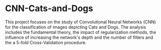 # CNN-Cats-and-Dogs
This project focuses on the study of Convolutional Neural Networks (CNN) for the classification of images depicting Cats and Dogs. The analysis includes the fundamental theory, the impact of regularization methods, the influence of increasing the network's depth and the number of filters and the a 5-fold Cross-Validation procedure. 

